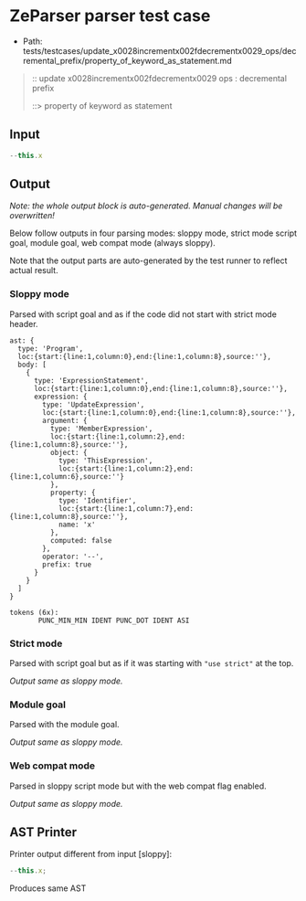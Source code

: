 # ZeParser parser test case

- Path: tests/testcases/update_x0028incrementx002fdecrementx0029_ops/decremental_prefix/property_of_keyword_as_statement.md

> :: update x0028incrementx002fdecrementx0029 ops : decremental prefix
>
> ::> property of keyword as statement

## Input

`````js
--this.x
`````

## Output

_Note: the whole output block is auto-generated. Manual changes will be overwritten!_

Below follow outputs in four parsing modes: sloppy mode, strict mode script goal, module goal, web compat mode (always sloppy).

Note that the output parts are auto-generated by the test runner to reflect actual result.

### Sloppy mode

Parsed with script goal and as if the code did not start with strict mode header.

`````
ast: {
  type: 'Program',
  loc:{start:{line:1,column:0},end:{line:1,column:8},source:''},
  body: [
    {
      type: 'ExpressionStatement',
      loc:{start:{line:1,column:0},end:{line:1,column:8},source:''},
      expression: {
        type: 'UpdateExpression',
        loc:{start:{line:1,column:0},end:{line:1,column:8},source:''},
        argument: {
          type: 'MemberExpression',
          loc:{start:{line:1,column:2},end:{line:1,column:8},source:''},
          object: {
            type: 'ThisExpression',
            loc:{start:{line:1,column:2},end:{line:1,column:6},source:''}
          },
          property: {
            type: 'Identifier',
            loc:{start:{line:1,column:7},end:{line:1,column:8},source:''},
            name: 'x'
          },
          computed: false
        },
        operator: '--',
        prefix: true
      }
    }
  ]
}

tokens (6x):
       PUNC_MIN_MIN IDENT PUNC_DOT IDENT ASI
`````

### Strict mode

Parsed with script goal but as if it was starting with `"use strict"` at the top.

_Output same as sloppy mode._

### Module goal

Parsed with the module goal.

_Output same as sloppy mode._

### Web compat mode

Parsed in sloppy script mode but with the web compat flag enabled.

_Output same as sloppy mode._

## AST Printer

Printer output different from input [sloppy]:

````js
--this.x;
````

Produces same AST

